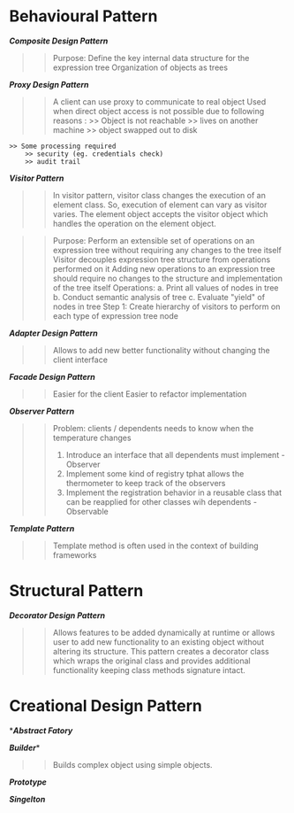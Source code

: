 # Behavioural Pattern

***Composite Design Pattern***
>> Purpose: Define the key internal data structure for the expression tree
>> Organization of objects as trees

***Proxy Design Pattern***
>> A client can use proxy to communicate to real object
>> Used when direct object access is not possible due to following reasons : 
    >> Object is not reachable 
        >> lives on another machine
        >> object swapped out to disk
        
    >> Some processing required
        >> security (eg. credentials check)
        >> audit trail
        
***Visitor Pattern***
>> In visitor pattern, visitor class changes the execution of an element class. So, execution of element can vary as visitor varies.
>> The element object accepts the visitor object which handles the operation on the element object.

>> Purpose: Perform an extensible set of operations on an expression tree without requiring any changes to the tree itself
>> Visitor decouples expression tree structure from operations performed on it
>> Adding new operations to an expression tree should require no changes to the structure and implementation of the tree itself
>> Operations: a. Print all values of nodes in tree b. Conduct semantic analysis of tree c. Evaluate "yield" of nodes in tree
>> Step 1: Create hierarchy of visitors to perform on each type of expression tree node
        
***Adapter Design Pattern***
>> Allows to add new better functionality without changing the client interface

***Facade Design Pattern***
>> Easier for the client
>> Easier to refactor implementation

***Observer Pattern***
>> Problem: clients / dependents needs to know when the temperature changes
>> 1. Introduce an interface that all dependents must implement - Observer
>> 2. Implement some kind of registry tphat allows the thermometer to keep track of the observers
>> 3. Implement the registration behavior in a reusable class that can be reapplied for other classes wih dependents - Observable

***Template Pattern***
>> Template method is often used in the context of building frameworks

# Structural Pattern

***Decorator Design Pattern***
>> Allows features to be added dynamically at runtime or allows user to add new functionality to an existing object without altering its structure.
>> This pattern creates a decorator class which wraps the original class and provides additional functionality keeping class methods signature intact.

# Creational Design Pattern

****Abstract Fatory***

***Builder****
>> Builds complex object using simple objects.

***Prototype***

***Singelton***

